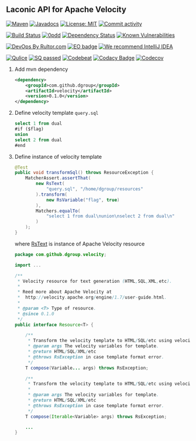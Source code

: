 ## Laconic API for Apache Velocity
[![Maven](https://img.shields.io/maven-central/v/com.github.dgroup/velocity.svg)](https://mvnrepository.com/artifact/com.github.dgroup/velocity)
[![Javadocs](http://www.javadoc.io/badge/com.github.dgroup/velocity.svg)](http://www.javadoc.io/doc/com.github.dgroup/velocity)
[![License: MIT](https://img.shields.io/github/license/mashape/apistatus.svg)](./license.txt) 
[![Commit activity](https://img.shields.io/github/commit-activity/y/dgroup/velocity.svg?style=flat-square)](https://github.com/dgroup/velocity/graphs/commit-activity)

[![Build Status](https://travis-ci.org/dgroup/velocity.svg?branch=master&style=for-the-badge)](https://travis-ci.org/dgroup/velocity)
[![0pdd](http://www.0pdd.com/svg?name=dgroup/velocity)](http://www.0pdd.com/p?name=dgroup/velocity)
[![Dependency Status](https://requires.io/github/dgroup/velocity/requirements.svg?branch=master)](https://requires.io/github/dgroup/velocity/requirements/?branch=master)
[![Known Vulnerabilities](https://snyk.io/test/github/dgroup/velocity/badge.svg)](https://snyk.io/org/dgroup/project/58b731a9-6b07-4ccf-9044-ad305ad243e6/?tab=dependencies&vulns=vulnerable)

[![DevOps By Rultor.com](http://www.rultor.com/b/dgroup/velocity)](http://www.rultor.com/p/dgroup/velocity)
[![EO badge](http://www.elegantobjects.org/badge.svg)](http://www.elegantobjects.org/#principles)
[![We recommend IntelliJ IDEA](http://www.elegantobjects.org/intellij-idea.svg)](https://www.jetbrains.com/idea/)

[![Qulice](https://img.shields.io/badge/qulice-passed-blue.svg)](http://www.qulice.com/)
[![SQ passed](https://sonarcloud.io/api/project_badges/measure?project=com.github.dgroup%3Avelocity&metric=alert_status)](https://sonarcloud.io/dashboard/index/com.github.dgroup.velocity:velocity)
[![Codebeat](https://codebeat.co/badges/f61cb4a4-660f-4149-bbc6-8b66fec90941)](https://codebeat.co/projects/github-com-dgroup-velocity-master)
[![Codacy Badge](https://api.codacy.com/project/badge/Grade/a44d11a620da4ff0a6ff294ff9045aa3)](https://www.codacy.com/app/dgroup/velocity?utm_source=github.com&amp;utm_medium=referral&amp;utm_content=dgroup/velocity&amp;utm_campaign=Badge_Grade)
[![Codecov](https://codecov.io/gh/dgroup/velocity/branch/master/graph/badge.svg?token=Pqdeao3teI)](https://codecov.io/gh/dgroup/velocity)

1. Add mvn dependency
    ```xml
    <dependency>
        <groupId>com.github.dgroup</groupId>
        <artifactId>velocity</artifactId>
        <version>0.1.0</version>
    </dependency>
    ```
2. Define velocity template `query.sql`
    ```sql
    select 1 from dual
    #if ($flag)
    union
    select 2 from dual
    #end
    ```
3. Define instance of velocity template
    ```java
    @Test
    public void transformSql() throws ResourceException {
        MatcherAssert.assertThat(
            new RsText(
                "query.sql", "/home/dgroup/resources"
            ).transform(
                new RsVariable("flag", true)
            ),
            Matchers.equalTo(
                "select 1 from dual\nunion\nselect 2 from dual\n"
            )
        );
    }
    ```
    where [RsText](/src/main/java/com/github/dgroup/velocity/rs/RsText.java) is instance of Apache Velocity resource
    ```java
    package com.github.dgroup.velocity;

    import ...

    /**
     * Velocity resource for text generation (HTML,SQL,XML,etc).
     *
     * Reed more about Apache Velocity at
     *  http://velocity.apache.org/engine/1.7/user-guide.html.
     *
     * @param <T> Type of resource.
     * @since 0.1.0
     */
    public interface Resource<T> {

        /**
         * Transform the velocity template to HTML/SQL/etc using velocity variables.
         * @param args The velocity variables for template.
         * @return HTML/SQL/XML/etc
         * @throws RsException in case template format error.
         */
        T compose(Variable... args) throws RsException;

        /**
         * Transform the velocity template to HTML/SQL/etc using velocity variables.
         *
         * @param args The velocity variables for template.
         * @return HTML/SQL/XML/etc
         * @throws RsException in case template format error.
         */
        T compose(Iterable<Variable> args) throws RsException;

        ...
    }

    ```